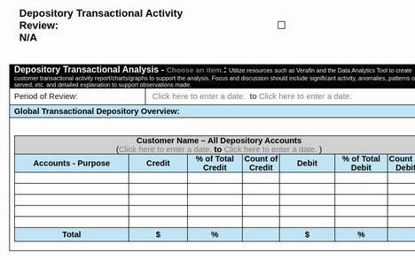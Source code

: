 <html>

<head>
<meta http-equiv=Content-Type content="text/html; charset=windows-1252">
<meta name=Generator content="Microsoft Word 15 (filtered)">
<style>
<!--
 /* Font Definitions */
 @font-face
	{font-family:"MS Gothic";
	panose-1:2 11 6 9 7 2 5 8 2 4;}
@font-face
	{font-family:"Cambria Math";
	panose-1:2 4 5 3 5 4 6 3 2 4;}
@font-face
	{font-family:Aptos;}
@font-face
	{font-family:"Segoe UI";
	panose-1:2 11 5 2 4 2 4 2 2 3;}
@font-face
	{font-family:"\@MS Gothic";
	panose-1:2 11 6 9 7 2 5 8 2 4;}
 /* Style Definitions */
 p.MsoNormal, li.MsoNormal, div.MsoNormal
	{margin:0in;
	font-size:11.0pt;
	font-family:"Aptos",sans-serif;}
h1
	{mso-style-link:"Heading 1 Char";
	margin-top:.25in;
	margin-right:0in;
	margin-bottom:4.0pt;
	margin-left:0in;
	page-break-after:avoid;
	font-size:20.0pt;
	font-family:"Aptos Display",sans-serif;
	color:#0F4761;
	font-weight:normal;}
span.MsoPlaceholderText
	{color:gray;}
span.Heading1Char
	{mso-style-name:"Heading 1 Char";
	mso-style-link:"Heading 1";
	font-family:"Aptos Display",sans-serif;
	color:#0F4761;}
.MsoChpDefault
	{font-size:12.0pt;
	font-family:"Aptos",sans-serif;}
.MsoPapDefault
	{margin-bottom:8.0pt;
	line-height:115%;}
@page WordSection1
	{size:8.5in 11.0in;
	margin:1.0in 1.0in 1.0in 1.0in;}
div.WordSection1
	{page:WordSection1;}
 /* List Definitions */
 ol
	{margin-bottom:0in;}
ul
	{margin-bottom:0in;}
-->
</style>

</head>

<body lang=EN-US link="#467886" vlink="#96607D" style='word-wrap:break-word'>

<div class=WordSection1>

<h1 style='margin-top:6.0pt;margin-right:0in;margin-bottom:4.0pt;margin-left:
13.5pt'><b><span style='font-size:14.0pt;font-family:"Aptos",sans-serif;
color:windowtext'>Depository Transactional Activity
Review:                                                                           
</span></b><span style='font-size:14.0pt;font-family:"Aptos",sans-serif;
color:windowtext'><span style='font-family:"MS Gothic"'>&#9744;</span><b> N/A  </b></span></h1>

<p class=MsoNormal>&nbsp;</p>

<div align=center>

<table class=MsoNormalTable border=1 cellspacing=0 cellpadding=0 width=757
 style='width:567.75pt;border-collapse:collapse;border:none'>
 <tr style='height:21.9pt'>
  <td width=757 colspan=3 style='width:567.75pt;border:solid windowtext 1.0pt;
  background:black;padding:0in 5.75pt 0in 5.75pt;height:21.9pt'>
  <p class=MsoNormal><b><span style='font-size:12.0pt;color:white'>Depository T</span></b><b><span
  style='font-size:12.0pt;color:white'>ransactional Analysis - </span></b><b><span
  style='font-size:12.0pt;color:white'><span class=MsoPlaceholderText><span
  style='font-size:10.0pt'>Choose an item.</span></span></span></b><b><span
  style='font-size:12.0pt;color:white'>:</span></b><span style='font-size:12.0pt;
  color:white'> </span><span style='font-size:8.0pt;color:white'>Utilize
  resources such as Verafin and the Data Analytics Tool to create customer
  transactional activity report/charts/graphs to support the analysis. Focus
  and discussion should include significant activity, anomalies, patterns
  observed, etc. and detailed explanation to support observations made. </span></p>
  </td>
 </tr>
 <tr style='height:21.9pt'>
  <td width=263 colspan=2 style='width:197.0pt;border:solid windowtext 1.0pt;
  border-top:none;padding:0in 5.75pt 0in 5.75pt;height:21.9pt'>
  <p class=MsoNormal>Period of Review: </p>
  </td>
  <td width=494 style='width:370.75pt;border-top:none;border-left:none;
  border-bottom:solid windowtext 1.0pt;border-right:solid windowtext 1.0pt;
  padding:0in 5.75pt 0in 5.75pt;height:21.9pt'>
  <p class=MsoNormal> <span class=MsoPlaceholderText>Click here to enter a
  date.</span>  to <span class=MsoPlaceholderText>Click here to enter a date.</span></p>
  </td>
 </tr>
 <tr style='height:17.95pt'>
  <td width=757 colspan=3 style='width:567.75pt;border:solid windowtext 1.0pt;
  border-top:none;background:#C1E4F5;padding:0in 5.75pt 0in 5.75pt;height:17.95pt'>
  <p class=MsoNormal><b><span style='color:black'>Global Transactional Depository
  Overview:</span></b></p>
  </td>
 </tr>
 <tr style='height:15.25pt'>
  <td width=757 colspan=3 style='width:567.75pt;border:solid windowtext 1.0pt;
  border-top:none;padding:0in 5.75pt 0in 5.75pt;height:15.25pt'>
  <p class=MsoNormal><a name="_Hlk205463876"></a><a name="_Hlk205463443"><b>&nbsp;</b></a></p>
  <div align=center>
  <table class=MsoNormalTable border=1 cellspacing=0 cellpadding=0
   style='border-collapse:collapse;border:none'>
   <tr style='height:15.0pt'>
    <td width=663 colspan=7 style='width:497.25pt;border:solid windowtext 1.0pt;
    background:#D1D1D1;padding:0in 5.4pt 0in 5.4pt;height:15.0pt'>
    <p class=MsoNormal align=center style='text-align:center'><b><span
    style='color:black'>Customer Name – All Depository Accounts</span></b></p>
    <p class=MsoNormal align=center style='text-align:center'><span
    style='color:black'>(</span><span class=MsoPlaceholderText>Click here to
    enter a date.</span><b><span style='color:black'> to </span></b><span
    class=MsoPlaceholderText>Click here to enter a date.</span><b><span
    style='color:black'> </span></b><span style='color:black'>)</span></p>
    </td>
   </tr>
   <tr style='height:15.0pt'>
    <td width=191 style='width:143.45pt;border:solid windowtext 1.0pt;
    border-top:none;background:#C1E4F5;padding:0in 5.4pt 0in 5.4pt;height:15.0pt'>
    <p class=MsoNormal align=center style='text-align:center'><b><span
    style='color:black'>Accounts - Purpose</span></b></p>
    </td>
    <td width=90 style='width:67.5pt;border-top:none;border-left:none;
    border-bottom:solid windowtext 1.0pt;border-right:solid windowtext 1.0pt;
    background:#C1E4F5;padding:0in 5.4pt 0in 5.4pt;height:15.0pt'>
    <p class=MsoNormal align=center style='text-align:center'><b><span
    style='color:black'>Credit</span></b></p>
    </td>
    <td width=84 style='width:63.0pt;border-top:none;border-left:none;
    border-bottom:solid windowtext 1.0pt;border-right:solid windowtext 1.0pt;
    background:#C1E4F5;padding:0in 5.4pt 0in 5.4pt;height:15.0pt'>
    <p class=MsoNormal align=center style='text-align:center'><b><span
    style='color:black'>% of Total Credit</span></b></p>
    </td>
    <td width=68 style='width:51.0pt;border-top:none;border-left:none;
    border-bottom:solid windowtext 1.0pt;border-right:solid windowtext 1.0pt;
    background:#C1E4F5;padding:0in 0in 0in 0in;height:15.0pt'>
    <p class=MsoNormal align=center style='text-align:center'><b><span
    style='color:black'>Count of Credit</span></b></p>
    </td>
    <td width=84 style='width:63.0pt;border-top:none;border-left:none;
    border-bottom:solid windowtext 1.0pt;border-right:solid windowtext 1.0pt;
    background:#C1E4F5;padding:0in 5.4pt 0in 5.4pt;height:15.0pt'>
    <p class=MsoNormal align=center style='text-align:center'><b><span
    style='color:black'>Debit</span></b></p>
    </td>
    <td width=80 style='width:60.0pt;border-top:none;border-left:none;
    border-bottom:solid windowtext 1.0pt;border-right:solid windowtext 1.0pt;
    background:#C1E4F5;padding:0in 5.4pt 0in 5.4pt;height:15.0pt'>
    <p class=MsoNormal align=center style='text-align:center'><b><span
    style='color:black'>% of Total Debit</span></b></p>
    </td>
    <td width=66 style='width:49.3pt;border-top:none;border-left:none;
    border-bottom:solid windowtext 1.0pt;border-right:solid windowtext 1.0pt;
    background:#C1E4F5;padding:0in 0in 0in 0in;height:15.0pt'>
    <p class=MsoNormal align=center style='text-align:center'><b><span
    style='color:black'>Count of Debit</span></b></p>
    </td>
   </tr>
   <tr style='height:15.0pt'>
    <td width=191 nowrap style='width:143.45pt;border:solid windowtext 1.0pt;
    border-top:none;padding:0in 5.4pt 0in 5.4pt;height:15.0pt'>
    <p class=MsoNormal align=center style='text-align:center'>&nbsp;</p>
    </td>
    <td width=90 nowrap style='width:67.5pt;border-top:none;border-left:none;
    border-bottom:solid windowtext 1.0pt;border-right:solid windowtext 1.0pt;
    padding:0in 5.4pt 0in 5.4pt;height:15.0pt'>
    <p class=MsoNormal align=center style='text-align:center'>&nbsp;</p>
    </td>
    <td width=84 nowrap style='width:63.0pt;border-top:none;border-left:none;
    border-bottom:solid windowtext 1.0pt;border-right:solid windowtext 1.0pt;
    padding:0in 5.4pt 0in 5.4pt;height:15.0pt'>
    <p class=MsoNormal align=center style='text-align:center'>&nbsp;</p>
    </td>
    <td width=68 style='width:51.0pt;border-top:none;border-left:none;
    border-bottom:solid windowtext 1.0pt;border-right:solid windowtext 1.0pt;
    padding:0in 0in 0in 0in;height:15.0pt'>
    <p class=MsoNormal align=center style='text-align:center'>&nbsp;</p>
    </td>
    <td width=84 nowrap style='width:63.0pt;border-top:none;border-left:none;
    border-bottom:solid windowtext 1.0pt;border-right:solid windowtext 1.0pt;
    padding:0in 5.4pt 0in 5.4pt;height:15.0pt'>
    <p class=MsoNormal align=center style='text-align:center'>&nbsp;</p>
    </td>
    <td width=80 nowrap style='width:60.0pt;border-top:none;border-left:none;
    border-bottom:solid windowtext 1.0pt;border-right:solid windowtext 1.0pt;
    padding:0in 5.4pt 0in 5.4pt;height:15.0pt'>
    <p class=MsoNormal align=center style='text-align:center'>&nbsp;</p>
    </td>
    <td width=66 style='width:49.3pt;border-top:none;border-left:none;
    border-bottom:solid windowtext 1.0pt;border-right:solid windowtext 1.0pt;
    padding:0in 0in 0in 0in;height:15.0pt'>
    <p class=MsoNormal align=center style='text-align:center'>&nbsp;</p>
    </td>
   </tr>
   <tr style='height:15.0pt'>
    <td width=191 nowrap style='width:143.45pt;border:solid windowtext 1.0pt;
    border-top:none;padding:0in 5.4pt 0in 5.4pt;height:15.0pt'>
    <p class=MsoNormal align=center style='text-align:center'>&nbsp;</p>
    </td>
    <td width=90 nowrap style='width:67.5pt;border-top:none;border-left:none;
    border-bottom:solid windowtext 1.0pt;border-right:solid windowtext 1.0pt;
    padding:0in 5.4pt 0in 5.4pt;height:15.0pt'>
    <p class=MsoNormal align=center style='text-align:center'>&nbsp;</p>
    </td>
    <td width=84 nowrap style='width:63.0pt;border-top:none;border-left:none;
    border-bottom:solid windowtext 1.0pt;border-right:solid windowtext 1.0pt;
    padding:0in 5.4pt 0in 5.4pt;height:15.0pt'>
    <p class=MsoNormal align=center style='text-align:center'>&nbsp;</p>
    </td>
    <td width=68 style='width:51.0pt;border-top:none;border-left:none;
    border-bottom:solid windowtext 1.0pt;border-right:solid windowtext 1.0pt;
    padding:0in 0in 0in 0in;height:15.0pt'>
    <p class=MsoNormal align=center style='text-align:center'>&nbsp;</p>
    </td>
    <td width=84 nowrap style='width:63.0pt;border-top:none;border-left:none;
    border-bottom:solid windowtext 1.0pt;border-right:solid windowtext 1.0pt;
    padding:0in 5.4pt 0in 5.4pt;height:15.0pt'>
    <p class=MsoNormal align=center style='text-align:center'>&nbsp;</p>
    </td>
    <td width=80 nowrap style='width:60.0pt;border-top:none;border-left:none;
    border-bottom:solid windowtext 1.0pt;border-right:solid windowtext 1.0pt;
    padding:0in 5.4pt 0in 5.4pt;height:15.0pt'>
    <p class=MsoNormal align=center style='text-align:center'>&nbsp;</p>
    </td>
    <td width=66 style='width:49.3pt;border-top:none;border-left:none;
    border-bottom:solid windowtext 1.0pt;border-right:solid windowtext 1.0pt;
    padding:0in 0in 0in 0in;height:15.0pt'>
    <p class=MsoNormal align=center style='text-align:center'>&nbsp;</p>
    </td>
   </tr>
   <tr style='height:15.0pt'>
    <td width=191 nowrap style='width:143.45pt;border:solid windowtext 1.0pt;
    border-top:none;padding:0in 5.4pt 0in 5.4pt;height:15.0pt'>
    <p class=MsoNormal align=center style='text-align:center'>&nbsp;</p>
    </td>
    <td width=90 nowrap style='width:67.5pt;border-top:none;border-left:none;
    border-bottom:solid windowtext 1.0pt;border-right:solid windowtext 1.0pt;
    padding:0in 5.4pt 0in 5.4pt;height:15.0pt'>
    <p class=MsoNormal align=center style='text-align:center'>&nbsp;</p>
    </td>
    <td width=84 nowrap style='width:63.0pt;border-top:none;border-left:none;
    border-bottom:solid windowtext 1.0pt;border-right:solid windowtext 1.0pt;
    padding:0in 5.4pt 0in 5.4pt;height:15.0pt'>
    <p class=MsoNormal align=center style='text-align:center'>&nbsp;</p>
    </td>
    <td width=68 style='width:51.0pt;border-top:none;border-left:none;
    border-bottom:solid windowtext 1.0pt;border-right:solid windowtext 1.0pt;
    padding:0in 0in 0in 0in;height:15.0pt'>
    <p class=MsoNormal align=center style='text-align:center'>&nbsp;</p>
    </td>
    <td width=84 nowrap style='width:63.0pt;border-top:none;border-left:none;
    border-bottom:solid windowtext 1.0pt;border-right:solid windowtext 1.0pt;
    padding:0in 5.4pt 0in 5.4pt;height:15.0pt'>
    <p class=MsoNormal align=center style='text-align:center'>&nbsp;</p>
    </td>
    <td width=80 nowrap style='width:60.0pt;border-top:none;border-left:none;
    border-bottom:solid windowtext 1.0pt;border-right:solid windowtext 1.0pt;
    padding:0in 5.4pt 0in 5.4pt;height:15.0pt'>
    <p class=MsoNormal align=center style='text-align:center'>&nbsp;</p>
    </td>
    <td width=66 style='width:49.3pt;border-top:none;border-left:none;
    border-bottom:solid windowtext 1.0pt;border-right:solid windowtext 1.0pt;
    padding:0in 0in 0in 0in;height:15.0pt'>
    <p class=MsoNormal align=center style='text-align:center'>&nbsp;</p>
    </td>
   </tr>
   <tr style='height:15.0pt'>
    <td width=191 nowrap style='width:143.45pt;border:solid windowtext 1.0pt;
    border-top:none;padding:0in 5.4pt 0in 5.4pt;height:15.0pt'>
    <p class=MsoNormal align=center style='text-align:center'>&nbsp;</p>
    </td>
    <td width=90 nowrap style='width:67.5pt;border-top:none;border-left:none;
    border-bottom:solid windowtext 1.0pt;border-right:solid windowtext 1.0pt;
    padding:0in 5.4pt 0in 5.4pt;height:15.0pt'>
    <p class=MsoNormal align=center style='text-align:center'>&nbsp;</p>
    </td>
    <td width=84 nowrap style='width:63.0pt;border-top:none;border-left:none;
    border-bottom:solid windowtext 1.0pt;border-right:solid windowtext 1.0pt;
    padding:0in 5.4pt 0in 5.4pt;height:15.0pt'>
    <p class=MsoNormal align=center style='text-align:center'>&nbsp;</p>
    </td>
    <td width=68 style='width:51.0pt;border-top:none;border-left:none;
    border-bottom:solid windowtext 1.0pt;border-right:solid windowtext 1.0pt;
    padding:0in 0in 0in 0in;height:15.0pt'>
    <p class=MsoNormal align=center style='text-align:center'>&nbsp;</p>
    </td>
    <td width=84 nowrap style='width:63.0pt;border-top:none;border-left:none;
    border-bottom:solid windowtext 1.0pt;border-right:solid windowtext 1.0pt;
    padding:0in 5.4pt 0in 5.4pt;height:15.0pt'>
    <p class=MsoNormal align=center style='text-align:center'>&nbsp;</p>
    </td>
    <td width=80 nowrap style='width:60.0pt;border-top:none;border-left:none;
    border-bottom:solid windowtext 1.0pt;border-right:solid windowtext 1.0pt;
    padding:0in 5.4pt 0in 5.4pt;height:15.0pt'>
    <p class=MsoNormal align=center style='text-align:center'>&nbsp;</p>
    </td>
    <td width=66 style='width:49.3pt;border-top:none;border-left:none;
    border-bottom:solid windowtext 1.0pt;border-right:solid windowtext 1.0pt;
    padding:0in 0in 0in 0in;height:15.0pt'>
    <p class=MsoNormal align=center style='text-align:center'>&nbsp;</p>
    </td>
   </tr>
   <tr style='height:15.0pt'>
    <td width=191 nowrap style='width:143.45pt;border:solid windowtext 1.0pt;
    border-top:none;padding:0in 5.4pt 0in 5.4pt;height:15.0pt'>
    <p class=MsoNormal align=center style='text-align:center'>&nbsp;</p>
    </td>
    <td width=90 nowrap style='width:67.5pt;border-top:none;border-left:none;
    border-bottom:solid windowtext 1.0pt;border-right:solid windowtext 1.0pt;
    padding:0in 5.4pt 0in 5.4pt;height:15.0pt'>
    <p class=MsoNormal align=center style='text-align:center'>&nbsp;</p>
    </td>
    <td width=84 nowrap style='width:63.0pt;border-top:none;border-left:none;
    border-bottom:solid windowtext 1.0pt;border-right:solid windowtext 1.0pt;
    padding:0in 5.4pt 0in 5.4pt;height:15.0pt'>
    <p class=MsoNormal align=center style='text-align:center'>&nbsp;</p>
    </td>
    <td width=68 style='width:51.0pt;border-top:none;border-left:none;
    border-bottom:solid windowtext 1.0pt;border-right:solid windowtext 1.0pt;
    padding:0in 0in 0in 0in;height:15.0pt'>
    <p class=MsoNormal align=center style='text-align:center'>&nbsp;</p>
    </td>
    <td width=84 nowrap style='width:63.0pt;border-top:none;border-left:none;
    border-bottom:solid windowtext 1.0pt;border-right:solid windowtext 1.0pt;
    padding:0in 5.4pt 0in 5.4pt;height:15.0pt'>
    <p class=MsoNormal align=center style='text-align:center'>&nbsp;</p>
    </td>
    <td width=80 nowrap style='width:60.0pt;border-top:none;border-left:none;
    border-bottom:solid windowtext 1.0pt;border-right:solid windowtext 1.0pt;
    padding:0in 5.4pt 0in 5.4pt;height:15.0pt'>
    <p class=MsoNormal align=center style='text-align:center'>&nbsp;</p>
    </td>
    <td width=66 style='width:49.3pt;border-top:none;border-left:none;
    border-bottom:solid windowtext 1.0pt;border-right:solid windowtext 1.0pt;
    padding:0in 0in 0in 0in;height:15.0pt'>
    <p class=MsoNormal align=center style='text-align:center'>&nbsp;</p>
    </td>
   </tr>
   <tr style='height:18.75pt'>
    <td width=191 nowrap style='width:143.45pt;border:solid windowtext 1.0pt;
    border-top:none;background:#C1E4F5;padding:0in 5.4pt 0in 5.4pt;height:18.75pt'>
    <p class=MsoNormal align=center style='text-align:center'><b><span
    style='color:black'>Total</span></b></p>
    </td>
    <td width=90 nowrap style='width:67.5pt;border-top:none;border-left:none;
    border-bottom:solid windowtext 1.0pt;border-right:solid windowtext 1.0pt;
    background:#C1E4F5;padding:0in 5.4pt 0in 5.4pt;height:18.75pt'>
    <p class=MsoNormal align=center style='text-align:center'><b><span
    style='color:black'>$</span></b></p>
    </td>
    <td width=84 nowrap style='width:63.0pt;border-top:none;border-left:none;
    border-bottom:solid windowtext 1.0pt;border-right:solid windowtext 1.0pt;
    background:#C1E4F5;padding:0in 5.4pt 0in 5.4pt;height:18.75pt'>
    <p class=MsoNormal align=center style='text-align:center'><b><span
    style='color:black'>%</span></b></p>
    </td>
    <td width=68 style='width:51.0pt;border-top:none;border-left:none;
    border-bottom:solid windowtext 1.0pt;border-right:solid windowtext 1.0pt;
    background:#C1E4F5;padding:0in 0in 0in 0in;height:18.75pt'>
    <p class=MsoNormal align=center style='text-align:center'><b>&nbsp;</b></p>
    </td>
    <td width=84 nowrap style='width:63.0pt;border-top:none;border-left:none;
    border-bottom:solid windowtext 1.0pt;border-right:solid windowtext 1.0pt;
    background:#C1E4F5;padding:0in 5.4pt 0in 5.4pt;height:18.75pt'>
    <p class=MsoNormal align=center style='text-align:center'><b><span
    style='color:black'>$</span></b></p>
    </td>
    <td width=80 nowrap style='width:60.0pt;border-top:none;border-left:none;
    border-bottom:solid windowtext 1.0pt;border-right:solid windowtext 1.0pt;
    background:#C1E4F5;padding:0in 5.4pt 0in 5.4pt;height:18.75pt'>
    <p class=MsoNormal align=center style='text-align:center'><b><span
    style='color:black'>%</span></b></p>
    </td>
    <td width=66 style='width:49.3pt;border-top:none;border-left:none;
    border-bottom:solid windowtext 1.0pt;border-right:solid windowtext 1.0pt;
    background:#C1E4F5;padding:0in 0in 0in 0in;height:18.75pt'>
    <p class=MsoNormal align=center style='text-align:center'><b>&nbsp;</b></p>
    </td>
   </tr>
  </table>
  </div>
